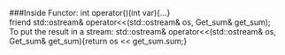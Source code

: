 ###Inside Functor:   int operator()(int var){...} <br />
friend std::ostream& operator<<(std::ostream& os, Get_sum& get_sum); <br />
To put the result in a stream:   std::ostream& operator<<(std::ostream& os, Get_sum& get_sum){return os << get_sum.sum;}